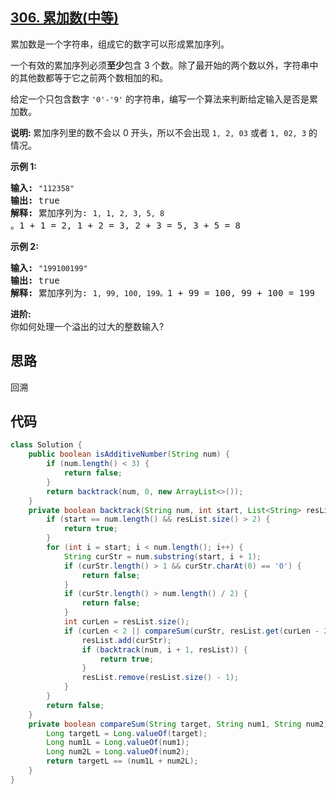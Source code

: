 ## [306. 累加数(中等)](https://leetcode-cn.com/problems/additive-number/)
<div class="notranslate"><p>累加数是一个字符串，组成它的数字可以形成累加序列。</p>

<p>一个有效的累加序列必须<strong>至少</strong>包含 3 个数。除了最开始的两个数以外，字符串中的其他数都等于它之前两个数相加的和。</p>

<p>给定一个只包含数字&nbsp;<code>'0'-'9'</code>&nbsp;的字符串，编写一个算法来判断给定输入是否是累加数。</p>

<p><strong>说明:&nbsp;</strong>累加序列里的数不会以 0 开头，所以不会出现&nbsp;<code>1, 2, 03</code> 或者&nbsp;<code>1, 02, 3</code>&nbsp;的情况。</p>

<p><strong>示例 1:</strong></p>

<pre><strong>输入:</strong> <code>"112358"</code>
<strong>输出:</strong> true 
<strong>解释: </strong>累加序列为: <code>1, 1, 2, 3, 5, 8 </code>。1 + 1 = 2, 1 + 2 = 3, 2 + 3 = 5, 3 + 5 = 8
</pre>

<p><strong>示例&nbsp;2:</strong></p>

<pre><strong>输入:</strong> <code>"199100199"</code>
<strong>输出:</strong> true 
<strong>解释: </strong>累加序列为: <code>1, 99, 100, 199。</code>1 + 99 = 100, 99 + 100 = 199</pre>

<p><strong>进阶:</strong><br>
你如何处理一个溢出的过大的整数输入?</p>
</div>

## 思路
回溯

## 代码
```java
class Solution {
    public boolean isAdditiveNumber(String num) {
        if (num.length() < 3) {
            return false;
        }
        return backtrack(num, 0, new ArrayList<>());
    }
    private boolean backtrack(String num, int start, List<String> resList) {
        if (start == num.length() && resList.size() > 2) {
            return true;
        }
        for (int i = start; i < num.length(); i++) {
            String curStr = num.substring(start, i + 1);
            if (curStr.length() > 1 && curStr.charAt(0) == '0') {
                return false;
            }
            if (curStr.length() > num.length() / 2) {
                return false;
            }
            int curLen = resList.size();
            if (curLen < 2 || compareSum(curStr, resList.get(curLen - 2), resList.get(curLen - 1))) {
                resList.add(curStr);
                if (backtrack(num, i + 1, resList)) {
                    return true;
                }
                resList.remove(resList.size() - 1);
            }
        }
        return false;
    }
    private boolean compareSum(String target, String num1, String num2) {
        Long targetL = Long.valueOf(target);
        Long num1L = Long.valueOf(num1);
        Long num2L = Long.valueOf(num2);
        return targetL == (num1L + num2L);
    }
}
```
